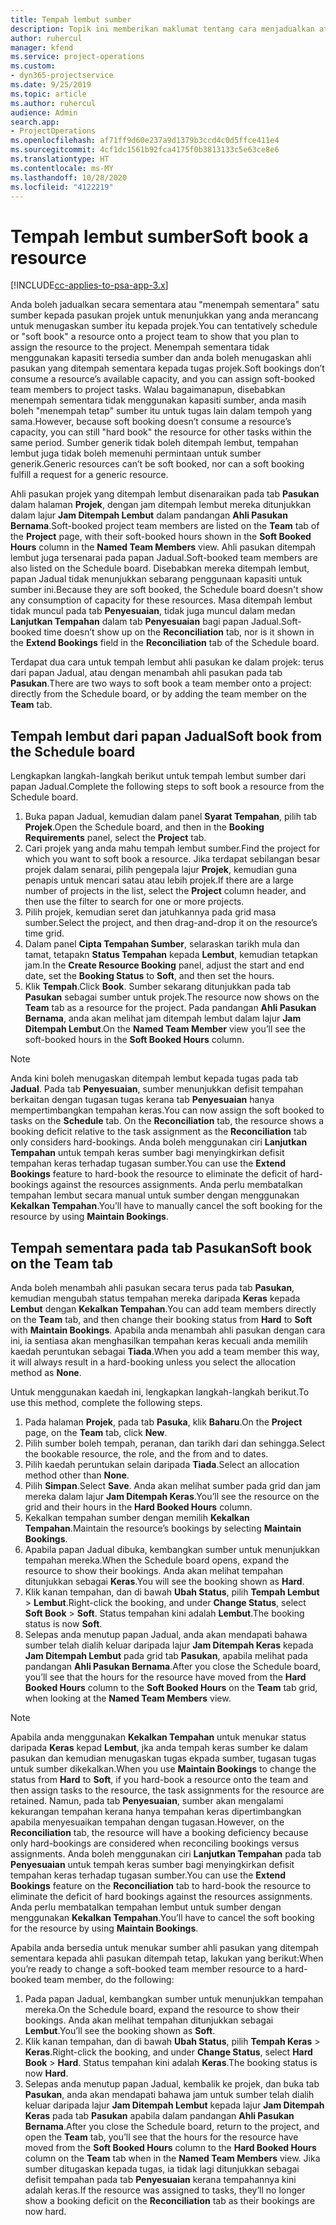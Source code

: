 ```yaml
---
title: Tempah lembut sumber
description: Topik ini memberikan maklumat tentang cara menjadualkan atau menempah lembut ahli pasukan prrojek buat sementara waktu.
author: ruhercul
manager: kfend
ms.service: project-operations
ms.custom:
- dyn365-projectservice
ms.date: 9/25/2019
ms.topic: article
ms.author: ruhercul
audience: Admin
search.app:
- ProjectOperations
ms.openlocfilehash: af71ff9d60e237a9d1379b3ccd4c0d5ffce411e4
ms.sourcegitcommit: 4cf1dc1561b92fca4175f0b3813133c5e63ce8e6
ms.translationtype: HT
ms.contentlocale: ms-MY
ms.lasthandoff: 10/28/2020
ms.locfileid: "4122219"
---
```

# <a name="soft-book-a-resource"></a><span data-ttu-id="055f8-103">Tempah lembut sumber</span><span class="sxs-lookup"><span data-stu-id="055f8-103">Soft book a resource</span></span>

[!INCLUDE[cc-applies-to-psa-app-3.x](../includes/cc-applies-to-psa-app-3x.md)]

<span data-ttu-id="055f8-104">Anda boleh jadualkan secara sementara atau "menempah sementara" satu sumber kepada pasukan projek untuk menunjukkan yang anda merancang untuk menugaskan sumber itu kepada projek.</span><span class="sxs-lookup"><span data-stu-id="055f8-104">You can tentatively schedule or "soft book" a resource onto a project team to show that you plan to assign the resource to the project.</span></span> <span data-ttu-id="055f8-105">Menempah sementara tidak menggunakan kapasiti tersedia sumber dan anda boleh menugaskan ahli pasukan yang ditempah sementara kepada tugas projek.</span><span class="sxs-lookup"><span data-stu-id="055f8-105">Soft bookings don’t consume a resource’s available capacity, and you can assign soft-booked team members to project tasks.</span></span> <span data-ttu-id="055f8-106">Walau bagaimanapun, disebabkan menempah sementara tidak menggunakan kapasiti sumber, anda masih boleh "menempah tetap" sumber itu untuk tugas lain dalam tempoh yang sama.</span><span class="sxs-lookup"><span data-stu-id="055f8-106">However, because soft booking doesn’t consume a resource’s capacity, you can still "hard book" the resource for other tasks within the same period.</span></span> <span data-ttu-id="055f8-107">Sumber generik tidak boleh ditempah lembut, tempahan lembut juga tidak boleh memenuhi permintaan untuk sumber generik.</span><span class="sxs-lookup"><span data-stu-id="055f8-107">Generic resources can’t be soft booked, nor can a soft booking fulfill a request for a generic resource.</span></span>

<span data-ttu-id="055f8-108">Ahli pasukan projek yang ditempah lembut disenaraikan pada tab **Pasukan** dalam halaman **Projek**, dengan jam ditempah lembut mereka ditunjukkan dalam lajur **Jam Ditempah Lembut** dalam pandangan **Ahli Pasukan Bernama**.</span><span class="sxs-lookup"><span data-stu-id="055f8-108">Soft-booked project team members are listed on the **Team** tab of the **Project** page, with their soft-booked hours shown in the **Soft Booked Hours** column in the **Named Team Members** view.</span></span> <span data-ttu-id="055f8-109">Ahli pasukan ditempah lembut juga tersenarai pada papan Jadual.</span><span class="sxs-lookup"><span data-stu-id="055f8-109">Soft-booked team members are also listed on the Schedule board.</span></span> <span data-ttu-id="055f8-110">Disebabkan mereka ditempah lembut, papan Jadual tidak menunjukkan sebarang penggunaan kapasiti untuk sumber ini.</span><span class="sxs-lookup"><span data-stu-id="055f8-110">Because they are soft booked, the Schedule board doesn't show any consumption of capacity for these resources.</span></span> <span data-ttu-id="055f8-111">Masa ditempah lembut tidak muncul pada tab **Penyesuaian**, tidak juga muncul dalam medan **Lanjutkan Tempahan** dalam tab **Penyesuaian** bagi papan Jadual.</span><span class="sxs-lookup"><span data-stu-id="055f8-111">Soft-booked time doesn’t show up on the **Reconciliation** tab, nor is it shown in the **Extend Bookings** field in the **Reconciliation** tab of the Schedule board.</span></span> 

<span data-ttu-id="055f8-112">Terdapat dua cara untuk tempah lembut ahli pasukan ke dalam projek: terus dari papan Jadual, atau dengan menambah ahli pasukan pada tab **Pasukan**.</span><span class="sxs-lookup"><span data-stu-id="055f8-112">There are two ways to soft book a team member onto a project: directly from the Schedule board, or by adding the team member on the **Team** tab.</span></span> 

## <a name="soft-book-from-the-schedule-board"></a><span data-ttu-id="055f8-113">Tempah lembut dari papan Jadual</span><span class="sxs-lookup"><span data-stu-id="055f8-113">Soft book from the Schedule board</span></span>
<span data-ttu-id="055f8-114">Lengkapkan langkah-langkah berikut untuk tempah lembut sumber dari papan Jadual.</span><span class="sxs-lookup"><span data-stu-id="055f8-114">Complete the following steps to soft book a resource from the Schedule board.</span></span> 

1. <span data-ttu-id="055f8-115">Buka papan Jadual, kemudian dalam panel **Syarat Tempahan**, pilih tab **Projek**.</span><span class="sxs-lookup"><span data-stu-id="055f8-115">Open the Schedule board, and then in the **Booking Requirements** panel, select the **Project** tab.</span></span>
2. <span data-ttu-id="055f8-116">Cari projek yang anda mahu tempah lembut sumber.</span><span class="sxs-lookup"><span data-stu-id="055f8-116">Find the project for which you want to soft book a resource.</span></span> <span data-ttu-id="055f8-117">Jika terdapat sebilangan besar projek dalam senarai, pilih pengepala lajur **Projek**, kemudian guna penapis untuk mencari satau atau lebih projek.</span><span class="sxs-lookup"><span data-stu-id="055f8-117">If there are a large number of projects in the list, select the **Project** column header, and then use the filter to search for one or more projects.</span></span>
3. <span data-ttu-id="055f8-118">Pilih projek, kemudian seret dan jatuhkannya pada grid masa sumber.</span><span class="sxs-lookup"><span data-stu-id="055f8-118">Select the project, and then drag-and-drop it on the resource’s time grid.</span></span>
5. <span data-ttu-id="055f8-119">Dalam panel **Cipta Tempahan Sumber**, selaraskan tarikh mula dan tamat, tetapakn **Status Tempahan** kepada **Lembut**, kemudian tetapkan jam.</span><span class="sxs-lookup"><span data-stu-id="055f8-119">In the **Create Resource Booking** panel, adjust the start and end date, set the **Booking Status** to **Soft**, and then set the hours.</span></span> 
6. <span data-ttu-id="055f8-120">Klik **Tempah**.</span><span class="sxs-lookup"><span data-stu-id="055f8-120">Click **Book**.</span></span> <span data-ttu-id="055f8-121">Sumber sekarang ditunjukkan pada tab **Pasukan** sebagai sumber untuk projek.</span><span class="sxs-lookup"><span data-stu-id="055f8-121">The resource now shows on the **Team** tab as a resource for the project.</span></span> <span data-ttu-id="055f8-122">Pada pandangan **Ahli Pasukan Bernama**, anda akan melihat jam ditempah lembut dalam lajur **Jam Ditempah Lembut**.</span><span class="sxs-lookup"><span data-stu-id="055f8-122">On the **Named Team Member** view you’ll see the soft-booked hours in the **Soft Booked Hours** column.</span></span>

> [!NOTE]
> <span data-ttu-id="055f8-123">Anda kini boleh menugaskan ditempah lembut kepada tugas pada tab **Jadual**. Pada tab **Penyesuaian**, sumber menunjukkan defisit tempahan berkaitan dengan tugasan tugas kerana tab **Penyesuaian** hanya mempertimbangkan tempahan keras.</span><span class="sxs-lookup"><span data-stu-id="055f8-123">You can now assign the soft booked to tasks on the **Schedule** tab. On the **Reconciliation** tab, the resource shows a booking deficit relative to the task assignment as the **Reconciliation** tab only considers hard-bookings.</span></span> <span data-ttu-id="055f8-124">Anda boleh menggunakan ciri **Lanjutkan Tempahan** untuk tempah keras sumber bagi menyingkirkan defisit tempahan keras terhadap tugasan sumber.</span><span class="sxs-lookup"><span data-stu-id="055f8-124">You can use the **Extend Bookings** feature to hard-book the resource to eliminate the deficit of hard-bookings against the resources assignments.</span></span> <span data-ttu-id="055f8-125">Anda perlu membatalkan tempahan lembut secara manual untuk sumber dengan menggunakan **Kekalkan Tempahan**.</span><span class="sxs-lookup"><span data-stu-id="055f8-125">You’ll have to manually cancel the soft booking for the resource by using **Maintain Bookings**.</span></span>

## <a name="soft-book-on-the-team-tab"></a><span data-ttu-id="055f8-126">Tempah sementara pada tab Pasukan</span><span class="sxs-lookup"><span data-stu-id="055f8-126">Soft book on the Team tab</span></span>

<span data-ttu-id="055f8-127">Anda boleh menambah ahli pasukan secara terus pada tab **Pasukan**, kemudian mengubah status tempahan mereka daripada **Keras** kepada **Lembut** dengan **Kekalkan Tempahan**.</span><span class="sxs-lookup"><span data-stu-id="055f8-127">You can add team members directly on the **Team** tab, and then change their booking status from **Hard** to **Soft** with **Maintain Bookings**.</span></span> <span data-ttu-id="055f8-128">Apabila anda menambah ahli pasukan dengan cara ini, ia sentiasa akan menghasilkan tempahan keras kecuali anda memilih kaedah peruntukan sebagai **Tiada**.</span><span class="sxs-lookup"><span data-stu-id="055f8-128">When you add a team member this way, it will always result in a hard-booking unless you select the allocation method as **None**.</span></span>

<span data-ttu-id="055f8-129">Untuk menggunakan kaedah ini, lengkapkan langkah-langkah berikut.</span><span class="sxs-lookup"><span data-stu-id="055f8-129">To use this method, complete the following steps.</span></span>

1. <span data-ttu-id="055f8-130">Pada halaman **Projek**, pada tab **Pasuka**, klik **Baharu**.</span><span class="sxs-lookup"><span data-stu-id="055f8-130">On the **Project** page, on the **Team** tab, click **New**.</span></span>
2. <span data-ttu-id="055f8-131">Pilih sumber boleh tempah, peranan, dan tarikh dari dan sehingga.</span><span class="sxs-lookup"><span data-stu-id="055f8-131">Select the bookable resource, the role, and the from and to dates.</span></span>
3. <span data-ttu-id="055f8-132">Pilih kaedah peruntukan selain daripada **Tiada**.</span><span class="sxs-lookup"><span data-stu-id="055f8-132">Select an allocation method other than **None**.</span></span>
4. <span data-ttu-id="055f8-133">Pilih **Simpan**.</span><span class="sxs-lookup"><span data-stu-id="055f8-133">Select **Save**.</span></span> <span data-ttu-id="055f8-134">Anda akan melihat sumber pada grid dan jam mereka dalam lajur **Jam Ditempah Keras**.</span><span class="sxs-lookup"><span data-stu-id="055f8-134">You’ll see the resource on the grid and their hours in the **Hard Booked Hours** column.</span></span>
5. <span data-ttu-id="055f8-135">Kekalkan tempahan sumber dengan memilih **Kekalkan Tempahan**.</span><span class="sxs-lookup"><span data-stu-id="055f8-135">Maintain the resource’s bookings by selecting **Maintain Bookings**.</span></span>
6. <span data-ttu-id="055f8-136">Apabila papan Jadual dibuka, kembangkan sumber untuk menunjukkan tempahan mereka.</span><span class="sxs-lookup"><span data-stu-id="055f8-136">When the Schedule board opens, expand the resource to show their bookings.</span></span> <span data-ttu-id="055f8-137">Anda akan melihat tempahan ditunjukkan sebagai **Keras**.</span><span class="sxs-lookup"><span data-stu-id="055f8-137">You will see the booking shown as **Hard**.</span></span>
7. <span data-ttu-id="055f8-138">Klik kanan tempahan, dan di bawah **Ubah Status**, pilih **Tempah Lembut** \> **Lembut**.</span><span class="sxs-lookup"><span data-stu-id="055f8-138">Right-click the booking, and under **Change Status**, select **Soft Book** \> **Soft**.</span></span> <span data-ttu-id="055f8-139">Status tempahan kini adalah **Lembut**.</span><span class="sxs-lookup"><span data-stu-id="055f8-139">The booking status is now **Soft**.</span></span>
8. <span data-ttu-id="055f8-140">Selepas anda menutup papan Jadual, anda akan mendapati bahawa sumber telah dialih keluar daripada lajur **Jam Ditempah Keras** kepada **Jam Ditempah Lembut** pada grid tab **Pasukan**, apabila melihat pada pandangan **Ahli Pasukan Bernama**.</span><span class="sxs-lookup"><span data-stu-id="055f8-140">After you close the Schedule board, you’ll see that the hours for the resource have moved from the **Hard Booked Hours** column to the **Soft Booked Hours** on the **Team** tab grid, when looking at the **Named Team Members** view.</span></span>

> [!NOTE]
> <span data-ttu-id="055f8-141">Apabila anda menggunakan **Kekalkan Tempahan** untuk menukar status daripada **Keras** kepad **Lembut**, jka anda tempah keras sumber ke dalam pasukan dan kemudian menugaskan tugas ekpada sumber, tugasan tugas untuk sumber dikekalkan.</span><span class="sxs-lookup"><span data-stu-id="055f8-141">When you use **Maintain Bookings** to change the status from **Hard** to **Soft**, if you hard-book a resource onto the team and then assign tasks to the resource, the task assignments for the resource are retained.</span></span> <span data-ttu-id="055f8-142">Namun, pada tab **Penyesuaian**, sumber akan mengalami kekurangan tempahan kerana hanya tempahan keras dipertimbangkan apabila menyesuaikan tempahan dengan tugasan.</span><span class="sxs-lookup"><span data-stu-id="055f8-142">However, on the **Reconciliation** tab, the resource will have a booking deficiency because only hard-bookings are considered when reconciling bookings versus assignments.</span></span> <span data-ttu-id="055f8-143">Anda boleh menggunakan ciri **Lanjutkan Tempahan** pada tab **Penyesuaian** untuk tempah keras sumber bagi menyingkirkan defisit tempahan keras terhadap tugasan sumber.</span><span class="sxs-lookup"><span data-stu-id="055f8-143">You can use the **Extend Bookings** feature on the **Reconciliation** tab to hard-book the resource to eliminate the deficit of hard bookings against the resources assignments.</span></span> <span data-ttu-id="055f8-144">Anda perlu membatalkan tempahan lembut untuk sumber dengan menggunakan **Kekalkan Tempahan**.</span><span class="sxs-lookup"><span data-stu-id="055f8-144">You’ll have to cancel the soft booking for the resource by using **Maintain Bookings**.</span></span>

<span data-ttu-id="055f8-145">Apabila anda bersedia untuk menukar sumber ahli pasukan yang ditempah sementara kepada ahli pasukan ditempah tetap, lakukan yang berikut:</span><span class="sxs-lookup"><span data-stu-id="055f8-145">When you’re ready to change a soft-booked team member resource to a hard-booked team member, do the following:</span></span>

1. <span data-ttu-id="055f8-146">Pada papan Jadual, kembangkan sumber untuk menunjukkan tempahan mereka.</span><span class="sxs-lookup"><span data-stu-id="055f8-146">On the Schedule board, expand the resource to show their bookings.</span></span> <span data-ttu-id="055f8-147">Anda akan melihat tempahan ditunjukkan sebagai **Lembut**.</span><span class="sxs-lookup"><span data-stu-id="055f8-147">You’ll see the booking shown as **Soft**.</span></span>
2. <span data-ttu-id="055f8-148">Klik kanan tempahan, dan di bawah **Ubah Status**, pilih **Tempah Keras** \> **Keras**.</span><span class="sxs-lookup"><span data-stu-id="055f8-148">Right-click the booking, and under **Change Status**, select **Hard Book** \> **Hard**.</span></span> <span data-ttu-id="055f8-149">Status tempahan kini adalah **Keras**.</span><span class="sxs-lookup"><span data-stu-id="055f8-149">The booking status is now **Hard**.</span></span>
3. <span data-ttu-id="055f8-150">Selepas anda menutup papan Jadual, kembalik ke projek, dan buka tab **Pasukan**, anda akan mendapati bahawa jam untuk sumber telah dialih keluar daripada lajur **Jam Ditempah Lembut** kepada lajur **Jam Ditempah Keras** pada tab **Pasukan** apabila dalam pandangan **Ahli Pasukan Bernama**.</span><span class="sxs-lookup"><span data-stu-id="055f8-150">After you close the Schedule board, return to the project, and open the **Team** tab, you’ll see that the hours for the resource have moved from the **Soft Booked Hours** column to the **Hard Booked Hours** column on the **Team** tab when in the **Named Team Members** view.</span></span> <span data-ttu-id="055f8-151">Jika sumber ditugaskan kepada tugas, ia tidak lagi ditunjukkan sebagai defisit tempahan pada tab **Penyesuaian** kerana tempahannya kini adalah keras.</span><span class="sxs-lookup"><span data-stu-id="055f8-151">If the resource was assigned to tasks, they’ll no longer show a booking deficit on the **Reconciliation** tab as their bookings are now hard.</span></span>

